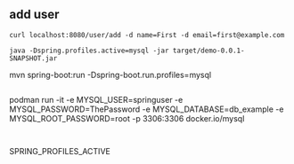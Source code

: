 ## add user

```
curl localhost:8080/user/add -d name=First -d email=first@example.com
```
```
java -Dspring.profiles.active=mysql -jar target/demo-0.0.1-SNAPSHOT.jar

```
mvn spring-boot:run -Dspring-boot.run.profiles=mysql
```

```
podman run -it -e MYSQL_USER=springuser  -e MYSQL_PASSWORD=ThePassword  -e MYSQL_DATABASE=db_example -e MYSQL_ROOT_PASSWORD=root -p 3306:3306 docker.io/mysql
```


```
SPRING_PROFILES_ACTIVE
```